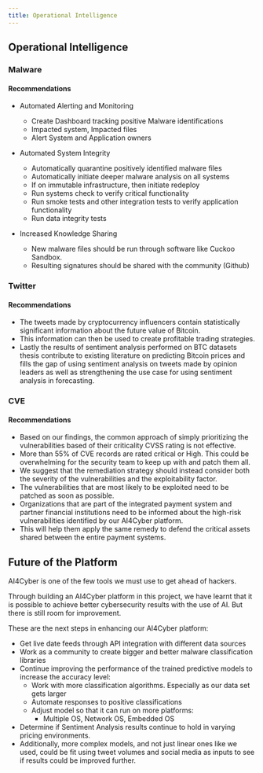 ```yaml
---
title: Operational Intelligence
---
```


## Operational Intelligence

### Malware

#### Recommendations

* Automated Alerting and Monitoring
	* Create Dashboard tracking positive Malware identifications
	* Impacted system, Impacted files
	* Alert System and Application owners

* Automated System Integrity
	*  Automatically quarantine positively identified malware files
	*  Automatically initiate deeper malware analysis on all systems
	*  If on immutable infrastructure, then initiate redeploy
	*  Run systems check to verify critical functionality
	*  Run smoke tests and other integration tests to verify application functionality
	*  Run data integrity tests

* Increased Knowledge Sharing
	*  New malware files should be run through software like Cuckoo Sandbox.
	*  Resulting signatures should be shared with the community (Github)

### Twitter

#### Recommendations
* The tweets made by cryptocurrency influencers contain statistically significant information about the future value of Bitcoin.
* This information can then be used to create profitable trading strategies.
* Lastly the results of sentiment analysis performed on BTC datasets thesis contribute to existing literature on predicting Bitcoin prices and fills the gap of using sentiment analysis on tweets made by opinion leaders as well as strengthening the use case for using sentiment analysis in forecasting.

### CVE

#### Recommendations
* Based on our findings, the common approach of simply prioritizing the vulnerabilities based of their criticality CVSS rating is not effective.
* More than 55% of CVE records are rated critical or High. This could be overwhelming for the security team to keep up with and patch them all.
* We suggest that the remediation strategy should instead consider both the severity of the vulnerabilities and the exploitability factor.
* The vulnerabilities that are most likely to be exploited need to be patched as soon as possible.
* Organizations that are part of the integrated payment system and partner financial institutions need to be informed about the high-risk vulnerabilities identified by our AI4Cyber platform.
* This will help them apply the same remedy to defend the critical assets shared between the entire payment systems.

## Future of the Platform

AI4Cyber is one of the few tools we must use to get ahead of hackers.

Through building an AI4Cyber platform in this project, we have learnt that it is possible to achieve better cybersecurity results with the use of AI. But there is still room for improvement.

These are the next steps in enhancing our AI4Cyber platform:

* Get live date feeds through API integration with different data sources
* Work as a community to create bigger and better malware classification libraries
* Continue improving the performance of the trained predictive models to increase the accuracy level:
    * Work with more classification algorithms.  Especially as our data set gets larger
    * Automate responses to positive classifications
    * Adjust model so that it can run on more platforms:
        * Multiple OS, Network OS, Embedded OS
* Determine if Sentiment Analysis results continue to hold in varying pricing environments.
* Additionally, more complex models, and not just linear ones like we used, could be fit using  tweet volumes and social media as inputs to see if results could be improved further.
